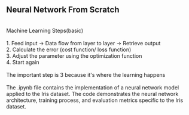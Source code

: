 <h2>Neural Network From Scratch</h2>
<br>
Machine Learning Steps(basic)
<br><br>
1. Feed input -> Data flow from layer to layer -> Retrieve output
<br>
2. Calculate the error (cost function/ loss function)
<br>
3. Adjust the parameter using the optimization function
<br>
4. Start again
<br><br>
The important step is 3 because it's where the learning happens
<br><br>
The .ipynb file contains the implementation of a neural network model applied to the Iris dataset. The code demonstrates the neural network architecture, training process, and evaluation metrics specific to the Iris dataset.